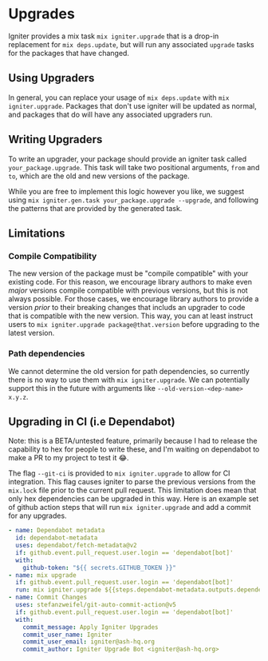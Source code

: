 # Upgrades

Igniter provides a mix task `mix igniter.upgrade` that is a drop-in replacement for
`mix deps.update`, but will run any associated `upgrade` tasks for the packages that have changed.

## Using Upgraders

In general, you can replace your usage of `mix deps.update` with `mix igniter.upgrade`. Packages that
don't use igniter will be updated as normal, and packages that do will have any associated upgraders run.

## Writing Upgraders

To write an upgrader, your package should provide an igniter task called `your_package.upgrade`. This task
will take two positional arguments, `from` and `to`, which are the old and new versions of the package.

While you are free to implement this logic however you like, we suggest using
`mix igniter.gen.task your_package.upgrade --upgrade`, and following the patterns that are provided by the generated task.

## Limitations

### Compile Compatibility

The new version of the package must be "compile compatible" with your existing code. For this reason,
we encourage library authors to make even _major_ versions compile compatible with previous versions, but
this is not always possible. For those cases, we encourage library authors to provide a version _prior_
to their breaking changes that includs an upgrader to code that is compatible with the new version. This way,
you can at least instruct users to `mix igniter.upgrade package@that.version` before upgrading to the latest
version.

### Path dependencies

We cannot determine the old version for path dependencies, so currently there is no way to use
them with `mix igniter.upgrade`. We can potentially support this in the future with arguments
like `--old-version-<dep-name> x.y.z`.

## Upgrading in CI (i.e Dependabot)

Note: this is a BETA/untested feature, primarily because I had to release the capability to hex for people to write
these, and I'm waiting on dependabot to make a PR to my project to test it 😂.

The flag `--git-ci` is provided to `mix igniter.upgrade` to allow for CI integration. This flag
causes igniter to parse the previous versions from the `mix.lock` file prior to the current pull request.
This limitation does mean that only hex dependencies can be upgraded in this way.
Here is an example set of github action steps that will run `mix igniter.upgrade` and add a commit
for any upgrades.

```yml
- name: Dependabot metadata
  id: dependabot-metadata
  uses: dependabot/fetch-metadata@v2
  if: github.event.pull_request.user.login == 'dependabot[bot]'
  with:
    github-token: "${{ secrets.GITHUB_TOKEN }}"
- name: mix upgrade
  if: github.event.pull_request.user.login == 'dependabot[bot]'
  run: mix igniter.upgrade ${{steps.dependabot-metadata.outputs.dependency-names}} --git-ci
- name: Commit Changes
  uses: stefanzweifel/git-auto-commit-action@v5
  if: github.event.pull_request.user.login == 'dependabot[bot]'
  with:
    commit_message: Apply Igniter Upgrades
    commit_user_name: Igniter
    commit_user_email: igniter@ash-hq.org
    commit_author: Igniter Upgrade Bot <igniter@ash-hq.org>
```
